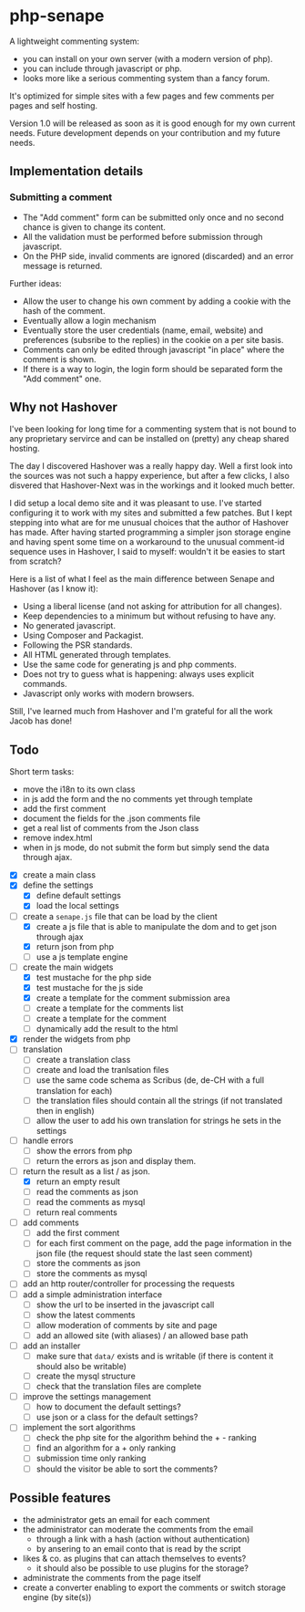 # php-senape

A lightweight commenting system:

- you can install on your own server (with a modern version of php).
- you can include through javascript or php.
- looks more like a serious commenting system than a fancy forum.

It's optimized for simple sites with a few pages and few comments per pages and self hosting.

Version 1.0 will be released as soon as it is good enough for my own current needs. Future development depends on your contribution and my future needs.

## Implementation details

### Submitting a comment

- The "Add comment" form can be submitted only once and no second chance is given to change its content.
- All the validation must be performed before submission through javascript.
- On the PHP side, invalid comments are ignored (discarded) and an error message is returned.

Further ideas:

- Allow the user to change his own comment by adding a cookie with the hash of the comment.
- Eventually allow a login mechanism
- Eventually store the user credentials (name, email, website) and preferences (subsribe to the replies) in the cookie on a per site basis.
- Comments can only be edited through javascript "in place" where the comment is shown.
- If there is a way to login, the login form should be separated form the "Add comment" one.

## Why not Hashover

I've been looking for long time for a commenting system that is not bound to any proprietary servirce and can be installed on (pretty) any cheap shared hosting.

The day I discovered Hashover was a really happy day. Well a first look into the sources was not such a happy experience, but after a few clicks, I also disvered that Hashover-Next was in the workings and it looked much better.

I did setup a local demo site and it was pleasant to use. I've started configuring it to work with my sites and submitted a few patches. But I kept stepping into what are for me unusual choices that the author of Hashover has made. After having started programming a simpler json storage engine and having spent some time on a workaround to the unusual comment-id sequence uses in Hashover, I said to myself: wouldn't it be easies to start from scratch?

Here is a list of what I feel as the main difference between Senape and Hashover (as I know it):

- Using a liberal license (and not asking for attribution for all changes).
- Keep dependencies to a minimum but without refusing to have any.
- No generated javascript.
- Using Composer and Packagist.
- Following the PSR standards.
- All HTML generated through templates.
- Use the same code for generating js and php comments.
- Does not try to guess what is happening: always uses explicit commands.
- Javascript only works with modern browsers.

Still, I've learned much from Hashover and I'm grateful for all the work Jacob has done!

## Todo

Short term tasks:

- move the i18n to its own class
- in js add the form and the no comments yet through template
- add the first comment
- document the fields for the .json comments file
- get a real list of comments from the Json class
- remove index.html
- when in js mode, do not submit the form but simply send the data through ajax.

- [x] create a main class
- [x] define the settings
  - [x] define default settings
  - [x] load the local settings
- [ ] create a `senape.js` file that can be load by the client
  - [x] create a js file that is able to manipulate the dom and to get json through ajax
  - [x] return json from php
  - [ ] use a js template engine
- [ ] create the main widgets
    - [x] test mustache for the php side
    - [x] test mustache for the js side
    - [x] create a template for the comment submission area
    - [ ] create a template for the comments list
    - [ ] create a template for the comment
    - [ ] dynamically add the result to the html
- [x] render the widgets from php
- [ ] translation
  - [ ] create a translation class
  - [ ] create and load the tranlsation files
  - [ ] use the same code schema as Scribus (de, de-CH with a full translation for each)
  - [ ] the translation files should contain all the strings (if not translated then in english)
  - [ ] allow the user to add his own translation for strings he sets in the settings
- [ ] handle errors
  - [ ] show the errors from php
  - [ ] return the errors as json and display them.
- [ ] return the result as a list / as json.
  - [x] return an empty result
  - [ ] read the comments as json
  - [ ] read the comments as mysql
  - [ ] return real comments
- [ ] add comments
  - [ ] add the first comment
  - [ ] for each first comment on the page, add the page information in the json file (the request should state the last seen comment)
  - [ ] store the comments as json
  - [ ] store the comments as mysql
- [ ] add an http router/controller for processing the requests
- [ ] add a simple administration interface
  - [ ] show the url to be inserted in the javascript call
  - [ ] show the latest comments
  - [ ] allow moderation of comments by site and page
  - [ ] add an allowed site (with aliases) / an allowed base path
- [ ] add an installer
  - [ ] make sure that `data/` exists and is writable (if there is content it should also be writable)
  - [ ] create the mysql structure
  - [ ] check that the translation files are complete
- [ ] improve the settings management
  - [ ] how to document the default settings?
  - [ ] use json or a class for the default settings?
- [ ] implement the sort algorithms
  - [ ] check the php site for the algorithm behind the + - ranking
  - [ ] find an algorithm for a  + only ranking
  - [ ] submission time only ranking
  - [ ] should the visitor be able to sort the comments?

## Possible features

- the administrator gets an email for each comment
- the administrator can moderate the comments from the email
  - through a link with a hash (action without authentication)
  - by ansering to an email conto that is read by the script
- likes & co. as plugins that can attach themselves to events?
  - it should also be possible to use plugins for the storage?
- administrate the comments from the page itself
- create a converter enabling to export the comments or switch storage engine (by site(s))
